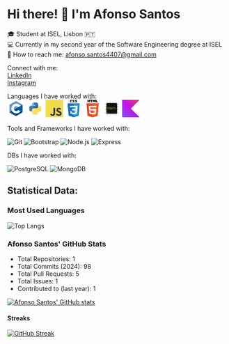 # Hi there! 👋 I'm Afonso Santos

🎓 Student at ISEL, Lisbon 🇵🇹  
💻 Currently in my second year of the Software Engineering degree at ISEL  
📧 How to reach me: afonso.santos4407@gmail.com  

Connect with me:  
[LinkedIn](https://www.linkedin.com/in/afonso-santos-174a26271/) &nbsp; &nbsp;  
[Instagram](https://www.instagram.com/afonso_santos.44/)



Languages I have worked with:  
<img src="https://raw.githubusercontent.com/github/explore/master/topics/c/c.png" alt="C" width="40"> <img src="https://raw.githubusercontent.com/github/explore/master/topics/python/python.png" alt="Python" width="40"> <img src="https://raw.githubusercontent.com/github/explore/master/topics/javascript/javascript.png" alt="JavaScript" width="40"> <img src="https://raw.githubusercontent.com/github/explore/master/topics/css/css.png" alt="CSS" width="40"> <img src="https://raw.githubusercontent.com/github/explore/master/topics/html/html.png" alt="HTML" width="40"> <img src="https://raw.githubusercontent.com/github/explore/master/topics/assembly/assembly.png" alt="Assembly" width="40"> <img src="https://raw.githubusercontent.com/github/explore/master/topics/kotlin/kotlin.png" alt="Kotlin" width="40">




Tools and Frameworks I have worked with:

<img src="https://upload.wikimedia.org/wikipedia/commons/thumb/e/e0/Git-logo.svg/1280px-Git-logo.svg.png" alt="Git" width="40">  <img src="https://upload.wikimedia.org/wikipedia/commons/thumb/b/b2/Bootstrap_logo.svg/1024px-Bootstrap_logo.svg.png" alt="Bootstrap" width="40">  <img src="https://upload.wikimedia.org/wikipedia/commons/thumb/d/d9/Node.js_logo.svg/1280px-Node.js_logo.svg.png" alt="Node.js" width="40">  <img src="https://upload.wikimedia.org/wikipedia/commons/thumb/6/64/Expressjs.png/1280px-Expressjs.png" alt="Express" width="40">
 

DBs I have worked with: 

<img src="https://upload.wikimedia.org/wikipedia/commons/thumb/2/29/Postgresql_elephant.svg/1280px-Postgresql_elephant.svg.png" alt="PostgreSQL" width="40"> <img src="https://upload.wikimedia.org/wikipedia/commons/thumb/9/93/MongoDB_Logo.svg/1280px-MongoDB_Logo.svg.png" alt="MongoDB" width="40">


## Statistical Data:

### Most Used Languages
![Top Langs](https://github-readme-stats.vercel.app/api/top-langs/?username=AfonsoSantos44&layout=compact&langs_count=5&theme=dark)

### Afonso Santos' GitHub Stats  
- Total Repositories: 1  
- Total Commits (2024): 98  
- Total Pull Requests: 5  
- Total Issues: 1  
- Contributed to (last year): 1  

[![Afonso Santos' GitHub stats](https://github-readme-stats.vercel.app/api?username=AfonsoSantos44&show_icons=true&theme=dark)](https://github.com/AfonsoSantos44/github-readme-stats)

#### Streaks  
[![GitHub Streak](https://streak-stats.demolab.com/?user=AfonsoSantos44&theme=dark)](https://git.io/streak-stats)
